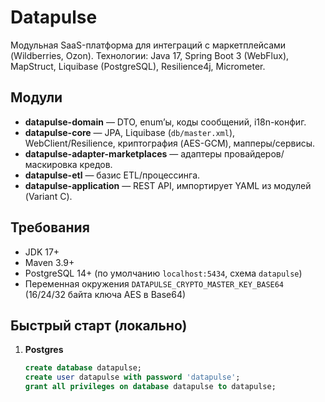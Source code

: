 # Datapulse

Модульная SaaS-платформа для интеграций с маркетплейсами (Wildberries, Ozon).
Технологии: Java 17, Spring Boot 3 (WebFlux), MapStruct, Liquibase (PostgreSQL), Resilience4j, Micrometer.

## Модули
- **datapulse-domain** — DTO, enum’ы, коды сообщений, i18n-конфиг.
- **datapulse-core** — JPA, Liquibase (`db/master.xml`), WebClient/Resilience, криптография (AES-GCM), мапперы/сервисы.
- **datapulse-adapter-marketplaces** — адаптеры провайдеров/маскировка кредов.
- **datapulse-etl** — базис ETL/процессинга.
- **datapulse-application** — REST API, импортирует YAML из модулей (Variant C).

## Требования
- JDK 17+
- Maven 3.9+
- PostgreSQL 14+ (по умолчанию `localhost:5434`, схема `datapulse`)
- Переменная окружения `DATAPULSE_CRYPTO_MASTER_KEY_BASE64` (16/24/32 байта ключа AES в Base64)

## Быстрый старт (локально)
1. **Postgres**
   ```sql
   create database datapulse;
   create user datapulse with password 'datapulse';
   grant all privileges on database datapulse to datapulse;
